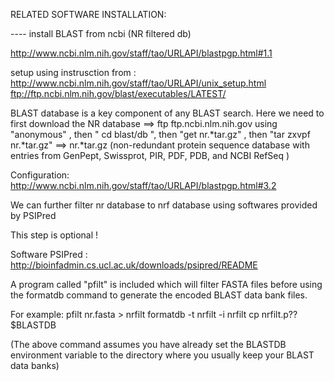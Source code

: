 RELATED SOFTWARE INSTALLATION:

---- install BLAST from ncbi (NR filtered db)

http://www.ncbi.nlm.nih.gov/staff/tao/URLAPI/blastpgp.html#1.1

setup using instrusction from : http://www.ncbi.nlm.nih.gov/staff/tao/URLAPI/unix_setup.html ftp://ftp.ncbi.nlm.nih.gov/blast/executables/LATEST/

BLAST database is a key component of any BLAST search. Here we need to first download the NR database ==> ftp ftp.ncbi.nlm.nih.gov using "anonymous" ,
then " cd blast/db ", then "get nr.*tar.gz" , then "tar zxvpf nr.*tar.gz" ==> nr.*tar.gz (non-redundant protein sequence database with entries from GenPept, Swissprot, PIR, PDF, PDB, and NCBI RefSeq )

Configuration: http://www.ncbi.nlm.nih.gov/staff/tao/URLAPI/blastpgp.html#3.2

We can further filter nr database to nrf database using softwares provided by PSIPred

This step is optional !

Software PSIPred : http://bioinfadmin.cs.ucl.ac.uk/downloads/psipred/README

A program called "pfilt" is included which will filter FASTA files before using the formatdb command to generate the encoded BLAST data bank files.

For example: pfilt nr.fasta > nrfilt formatdb -t nrfilt -i nrfilt cp nrfilt.p?? $BLASTDB

(The above command assumes you have already set the BLASTDB environment variable to the directory where you usually keep your BLAST data banks)

